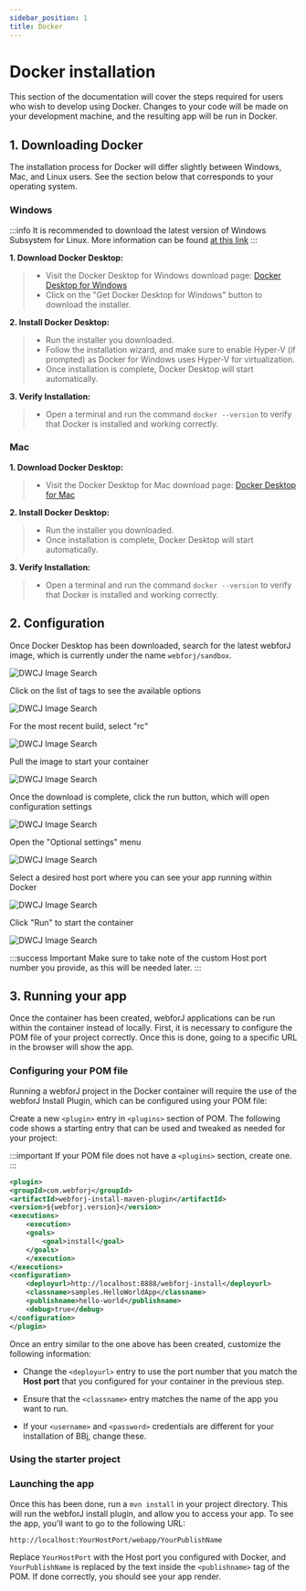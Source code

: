 ```yaml
---
sidebar_position: 1
title: Docker
---
```


# Docker installation

This section of the documentation will cover the steps required for users who wish to develop using Docker. Changes to your code
will be made on your development machine, and the resulting app will be run in Docker. 

## 1. Downloading Docker

The installation process for Docker will differ slightly between Windows, Mac, and Linux users. See the section below that corresponds to your operating system.


### Windows

:::info
It is recommended to download the latest version of Windows Subsystem for Linux. More information can be found [at this link](https://learn.microsoft.com/en-us/windows/wsl/install)
:::

**1. Download Docker Desktop:**
>- Visit the Docker Desktop for Windows download page: [Docker Desktop for Windows](https://www.docker.com/products/docker-desktop/)
>- Click on the "Get Docker Desktop for Windows" button to download the installer.

**2. Install Docker Desktop:**
>- Run the installer you downloaded.
>- Follow the installation wizard, and make sure to enable Hyper-V (if prompted) as Docker for Windows uses Hyper-V for virtualization.
>- Once installation is complete, Docker Desktop will start automatically.

**3. Verify Installation:**
>- Open a terminal and run the command `docker --version` to verify that Docker is installed and working correctly.

### Mac

**1. Download Docker Desktop:**
>- Visit the Docker Desktop for Mac download page: [Docker Desktop for Mac](https://www.docker.com/products/docker-desktop/)

**2. Install Docker Desktop:**
>- Run the installer you downloaded.
>- Once installation is complete, Docker Desktop will start automatically.

**3. Verify Installation:**
>- Open a terminal and run the command `docker --version` to verify that Docker is installed and working correctly.

<!-- ### Linux

**1. Install Docker Engine**
>- Visit the Docker Desktop for Mac download page: [Docker for Linux](https://docs.docker.com/engine/install/)

**2. Verify Installation:**
>- Open a terminal and run the command `docker --version` to verify that Docker is installed and working correctly. -->

## 2. Configuration

Once Docker Desktop has been downloaded, search for the latest webforJ image, which is currently under the name `webforj/sandbox`.

![DWCJ Image Search](./_images/docker/Step_1l.png#rounded-border)

Click on the list of tags to see the available options

![DWCJ Image Search](./_images/docker/Step_2l.png#rounded-border)

For the most recent build, select "rc"

![DWCJ Image Search](./_images/docker/Step_3l.png#rounded-border)

Pull the image to start your container

![DWCJ Image Search](./_images/docker/Step_4l.png#rounded-border)

Once the download is complete, click the run button, which will open configuration settings

![DWCJ Image Search](./_images/docker/Step_5l.png#rounded-border)

Open the "Optional settings" menu

![DWCJ Image Search](./_images/docker/Step_6l.png#rounded-border)

Select a desired host port where you can see your app running within Docker

![DWCJ Image Search](./_images/docker/Step_7l.png#rounded-border)

Click "Run" to start the container

![DWCJ Image Search](./_images/docker/Step_8l.png#rounded-border)

<!-- Click the `Run` button, which will pop up a configuration window. These settings are optional, but it is highly recommended to
supply the `Host port` configuration setting, as this will be necessary later when running your app.

![Configuration](./_images/docker/2.png)

Once this is finished, click the `Run` button at the bottom of the window, which will create a new container with your specified settings. -->

:::success Important
Make sure to take note of the custom Host port number you provide, as this will be needed later.
:::

## 3. Running your app

Once the container has been created, webforJ applications can be run within the container instead of locally. First, it is necessary to configure
the POM file of your project correctly. Once this is done, going to a specific URL in the browser will show the app.

### Configuring your POM file

Running a webforJ project in the Docker container will require the use of the webforJ Install Plugin, which can be configured using your POM file:


Create a new `<plugin>` entry in `<plugins>` section of POM. The following code shows a starting entry that can be used and tweaked as 
needed for your project:

:::important
If your POM file does not have a `<plugins>` section, create one.
:::

```xml
<plugin>
<groupId>com.webforj</groupId>
<artifactId>webforj-install-maven-plugin</artifactId>
<version>${webforj.version}</version>
<executions>
    <execution>
    <goals>
        <goal>install</goal>
    </goals>
    </execution>
</executions>
<configuration>
    <deployurl>http://localhost:8888/webforj-install</deployurl>
    <classname>samples.HelloWorldApp</classname>
    <publishname>hello-world</publishname>
    <debug>true</debug>
</configuration>
</plugin>
```

Once an entry similar to the one above has been created, customize the following information:

- Change the `<deployurl>` entry to use the port number that you match the **Host port** that you configured for your container
in the previous step.

- Ensure that the `<classname>` entry matches the name of the app you want to run.

- If your `<username>` and `<password>` credentials are different for your installation of BBj, change these.


### Using the starter project

<ComponentArchetype
project="bbj-hello-world"
/>

### Launching the app

Once this has been done, run a `mvn install` in your project directory. This will run the webforJ install plugin, and allow
you to access your app. To see the app, you'll want to go to the following URL:

`http://localhost:YourHostPort/webapp/YourPublishName`

Replace `YourHostPort` with the Host port you configured with Docker, and `YourPublishName` is replaced by the text inside the `<publishname>` tag of the POM. 
If done correctly, you should see your app render.

<!-- <UnderConstruction /> -->

<GiscusComments />